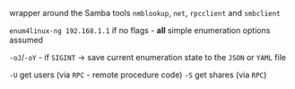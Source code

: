 wrapper around the Samba tools `nmblookup`, `net`, `rpcclient`
and `smbclient`


`enum4linux-ng 192.168.1.1`
if no flags - **all** simple enumeration options assumed


`-oJ`/`-oY` - if `SIGINT` -> save current enumeration state to the `JSON` or `YAML` file

`-U` get users (via `RPC` - remote procedure code)
`-S` get shares (via `RPC`)